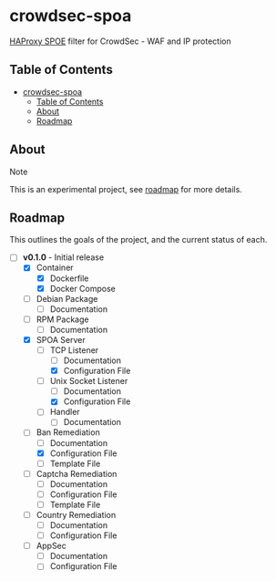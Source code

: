 # crowdsec-spoa

[HAProxy SPOE](https://www.haproxy.com/blog/extending-haproxy-with-the-stream-processing-offload-engine) filter for CrowdSec - WAF and IP protection

## Table of Contents

- [crowdsec-spoa](#crowdsec-spoa)
  - [Table of Contents](#table-of-contents)
  - [About](#about)
  - [Roadmap](#roadmap)

## About

> [!NOTE]
> This is an experimental project, see [roadmap](#roadmap) for more details.

## Roadmap

This outlines the goals of the project, and the current status of each.

- [ ] **v0.1.0** - Initial release
  - [x] Container
    - [x] Dockerfile
    - [x] Docker Compose
  - [ ] Debian Package
    - [ ] Documentation
  - [ ] RPM Package
    - [ ] Documentation
  - [x] SPOA Server
    - [ ] TCP Listener
      - [ ] Documentation
      - [x] Configuration File
    - [ ] Unix Socket Listener
      - [ ] Documentation
      - [x] Configuration File
    - [ ] Handler
      - [ ] Documentation
  - [ ] Ban Remediation
    - [ ] Documentation
    - [x] Configuration File
    - [ ] Template File
  - [ ] Captcha Remediation
    - [ ] Documentation
    - [ ] Configuration File
    - [ ] Template File
  - [ ] Country Remediation
    - [ ] Documentation
    - [ ] Configuration File
  - [ ] AppSec
    - [ ] Documentation
    - [ ] Configuration File
